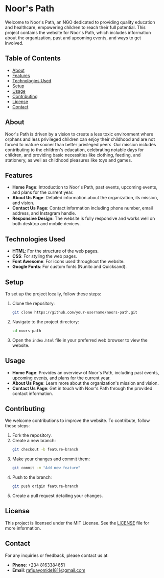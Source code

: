# Noor's Path

Welcome to Noor's Path, an NGO dedicated to providing quality education and healthcare, empowering children to reach their full potential. This project contains the website for Noor's Path, which includes information about the organization, past and upcoming events, and ways to get involved.

## Table of Contents

- [About](#about)
- [Features](#features)
- [Technologies Used](#technologies-used)
- [Setup](#setup)
- [Usage](#usage)
- [Contributing](#contributing)
- [License](#license)
- [Contact](#contact)

## About

Noor's Path is driven by a vision to create a less toxic environment where orphans and less privileged children can enjoy their childhood and are not forced to mature sooner than better privileged peers. Our mission includes contributing to the children's education, celebrating notable days for children, and providing basic necessities like clothing, feeding, and stationery, as well as childhood pleasures like toys and games.

## Features

- **Home Page**: Introduction to Noor's Path, past events, upcoming events, and plans for the current year.
- **About Us Page**: Detailed information about the organization, its mission, and vision.
- **Contact Us Page**: Contact information including phone number, email address, and Instagram handle.
- **Responsive Design**: The website is fully responsive and works well on both desktop and mobile devices.

## Technologies Used

- **HTML**: For the structure of the web pages.
- **CSS**: For styling the web pages.
- **Font Awesome**: For icons used throughout the website.
- **Google Fonts**: For custom fonts (Nunito and Quicksand).

## Setup

To set up the project locally, follow these steps:

1. Clone the repository:
   ```bash
   git clone https://github.com/your-username/noors-path.git
   ```
2. Navigate to the project directory:
   ```bash
   cd noors-path
   ```
3. Open the `index.html` file in your preferred web browser to view the website.

## Usage

- **Home Page**: Provides an overview of Noor's Path, including past events, upcoming events, and plans for the current year.
- **About Us Page**: Learn more about the organization's mission and vision.
- **Contact Us Page**: Get in touch with Noor's Path through the provided contact information.

## Contributing

We welcome contributions to improve the website. To contribute, follow these steps:

1. Fork the repository.
2. Create a new branch:
   ```bash
   git checkout -b feature-branch
   ```
3. Make your changes and commit them:
   ```bash
   git commit -m "Add new feature"
   ```
4. Push to the branch:
   ```bash
   git push origin feature-branch
   ```
5. Create a pull request detailing your changes.

## License

This project is licensed under the MIT License. See the [LICENSE](LICENSE) file for more information.

## Contact

For any inquiries or feedback, please contact us at:
- **Phone**: +234 8163384651
- **Email**: rafiuayomide1811@gmail.com